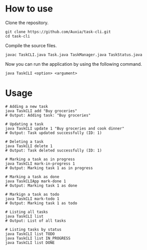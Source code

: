# How to use

Clone the repository.

```shell
git clone https://github.com/Auxia/task-cli.git
cd task-cli
```

Compile the source files.
```shell
javac TaskCLI.java Task.java TaskManager.java TaskStatus.java
```

Now you can run the application by using the following command.
```shell
java TaskCLI <option> <argument>
```

# Usage
```shell
# Adding a new task
java TaskCLI add "Buy groceries"
# Output: Adding task: "Buy groceries"

# Updating a task
java TaskCLI update 1 "Buy groceries and cook dinner"
# Output: Task updated successfully (ID: 1)

# Deleting a task
java TaskCLI delete 1
# Output: Task deleted successfully (ID: 1)

# Marking a task as in progress
java TaskCLI mark-in-progress 1
# Output: Marking task 1 as in progress

# Marking a task as done
java TaskCLIApp mark-done 1
# Output: Marking task 1 as done

# Markign a task as todo
java TaskCLI mark-todo 1
# Output: Marking task 1 as todo

# Listing all tasks
java TaskCLI list
# Output: List of all tasks

# Listing tasks by status
java TaskCLI list TODO
java TaskCLI list IN_PROGRESS
java TaskCLI list DONE

```